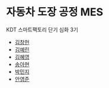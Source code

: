 # 자동차 도장 공정 MES 

KDT 스마트팩토리 단기 심화 3기

* <a href = "">김창헌</a>
* <a href = "https://github.com/Kim-yerin0904">김예린 </a>
* <a href = "https://github.com/hyeyeoung">김혜영 </a>
* <a href = "https://github.com/Ahyun-Song">송아현</a>
* <a href = "https://github.com/rninji24">박민지</a>
* <a href = "https://github.com/YoungJunBAS">안영준 </a>


